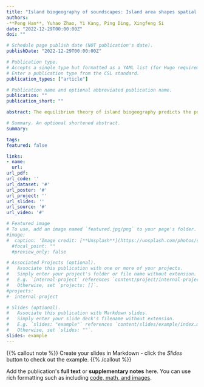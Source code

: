 ```yaml
---
title: "Island biogeography of soundscapes: Island area shapes spatial patterns of avian acoustic diversity"
authors:
-**Peng Han**, Yuhao Zhao, Yi Kang, Ping Ding, Xingfeng Si
date: "2022-12-29T00:00:00Z"
doi: ""

# Schedule page publish date (NOT publication's date).
publishDate: "2022-12-29T00:00:00Z"

# Publication type.
# Accepts a single type but formatted as a YAML list (for Hugo requirements).
# Enter a publication type from the CSL standard.
publication_types: ["article"]

# Publication name and optional abbreviated publication name.
publication: ""
publication_short: ""

abstract: The equilibrium theory of island biogeography predicts the positive species–area relationship and the negative species–isolation relationship, resulting in higher species richness on large and close islands. Unlike species richness, soundscape diversity integrates sound from various sources (e.g. biophony, geophony and anthrophony). However, how soundscape diversity varies with island area and isolation still needs to be tested. Here, we explored the island biogeography of bird soundscapes and the determinants of island attributes in shaping bird diversity and soundscape diversity....

# Summary. An optional shortened abstract.
summary: 

tags:
featured: false

links:
- name: 
  url: 
url_pdf: 
url_code: ''
url_dataset: '#'
url_poster: '#'
url_project: ''
url_slides: ''
url_source: '#'
url_video: '#'

# Featured image
# To use, add an image named `featured.jpg/png` to your page's folder. 
#image:
#  caption: 'Image credit: [**Unsplash**](https://unsplash.com/photos/s9CC2SKySJM)'
  #focal_point: ""
  #preview_only: false

# Associated Projects (optional).
#   Associate this publication with one or more of your projects.
#   Simply enter your project's folder or file name without extension.
#   E.g. `internal-project` references `content/project/internal-project/index.md`.
#   Otherwise, set `projects: []`.
#projects:
#- internal-project

# Slides (optional).
#   Associate this publication with Markdown slides.
#   Simply enter your slide deck's filename without extension.
#   E.g. `slides: "example"` references `content/slides/example/index.md`.
#   Otherwise, set `slides: ""`.
slides: example
---
```


{{% callout note %}}
Create your slides in Markdown - click the *Slides* button to check out the example.
{{% /callout %}}

Add the publication's **full text** or **supplementary notes** here. You can use rich formatting such as including [code, math, and images](https://docs.hugoblox.com/content/writing-markdown-latex/).
